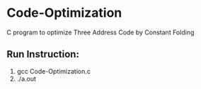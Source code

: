 # Code-Optimization

C program to optimize Three Address Code by Constant Folding

## Run Instruction:

1. gcc Code-Optimization.c
2. ./a.out